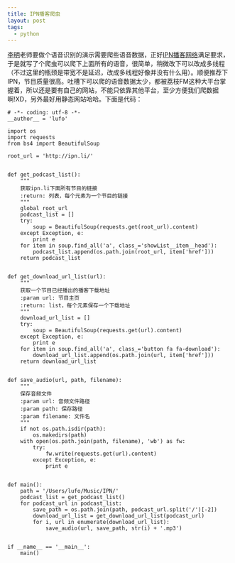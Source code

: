 ```yaml
---
title: IPN播客爬虫
layout: post
tags:
  - python
---
```


[李明](http://jie.sysu.edu.cn/~mli/)老师要做个语音识别的演示需要爬些语音数据，正好[IPN播客网络](http://ipn.li/)满足要求，于是就写了个爬虫可以爬下上面所有的语音，很简单，稍微改下可以改成多线程（不过这里的瓶颈是带宽不是延迟，改成多线程好像并没有什么用）。顺便推荐下IPN，节目质量很高。吐槽下可以爬的语音数据太少，都被荔枝FM这种大平台掌握着，所以还是要有自己的网站，不能只依靠其他平台，至少方便我们爬数据啊!XD，另外最好用静态网站哈哈。下面是代码：

    # -*- coding: utf-8 -*-
    __author__ = 'lufo'
    
    import os
    import requests
    from bs4 import BeautifulSoup
    
    root_url = 'http://ipn.li/'
    
    
    def get_podcast_list():
        """
        获取ipn.li下面所有节目的链接
        :return: 列表，每个元素为一个节目的链接
        """
        global root_url
        podcast_list = []
        try:
            soup = BeautifulSoup(requests.get(root_url).content)
        except Exception, e:
            print e
        for item in soup.find_all('a', class_='showList__item__head'):
            podcast_list.append(os.path.join(root_url, item['href']))
        return podcast_list
    
    
    def get_download_url_list(url):
        """
        获取一个节目已经播出的播客下载地址
        :param url: 节目主页
        :return: list，每个元素保存一个下载地址
        """
        download_url_list = []
        try:
            soup = BeautifulSoup(requests.get(url).content)
        except Exception, e:
            print e
        for item in soup.find_all('a', class_='button fa fa-download'):
            download_url_list.append(os.path.join(url, item['href']))
        return download_url_list
    
    
    def save_audio(url, path, filename):
        """
        保存音频文件
        :param url: 音频文件路径
        :param path: 保存路径
        :param filename: 文件名
        """
        if not os.path.isdir(path):
            os.makedirs(path)
        with open(os.path.join(path, filename), 'wb') as fw:
            try:
                fw.write(requests.get(url).content)
            except Exception, e:
                print e
    
    
    def main():
        path = '/Users/lufo/Music/IPN/'
        podcast_list = get_podcast_list()
        for podcast_url in podcast_list:
            save_path = os.path.join(path, podcast_url.split('/')[-2])
            download_url_list = get_download_url_list(podcast_url)
            for i, url in enumerate(download_url_list):
                save_audio(url, save_path, str(i) + '.mp3')
    
    
    if __name__ == '__main__':
        main()
